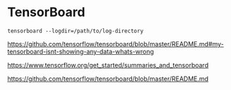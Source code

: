 # TensorBoard








```
tensorboard --logdir=/path/to/log-directory
```

https://github.com/tensorflow/tensorboard/blob/master/README.md#my-tensorboard-isnt-showing-any-data-whats-wrong

https://www.tensorflow.org/get_started/summaries_and_tensorboard

https://github.com/tensorflow/tensorboard/blob/master/README.md




